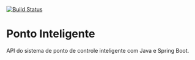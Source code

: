 [![Build Status](https://travis-ci.org/anddersonrs/api-ponto-inteligente.svg?branch=master)](https://travis-ci.org/anddersonrs/api-ponto-inteligente)
# Ponto Inteligente
API do sistema de ponto de controle inteligente com Java e Spring Boot.
